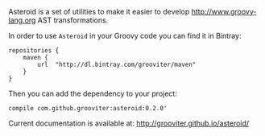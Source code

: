 Asteroid is a set of utilities to make it easier to develop http://www.groovy-lang.org AST transformations.

In order to use `Asteroid` in your Groovy code you can find it in Bintray:

    repositories {
        maven {
            url  "http://dl.bintray.com/grooviter/maven"
        }
    }

Then you can add the dependency to your project:

    compile com.github.grooviter:asteroid:0.2.0'

Current documentation is available at: http://grooviter.github.io/asteroid/
